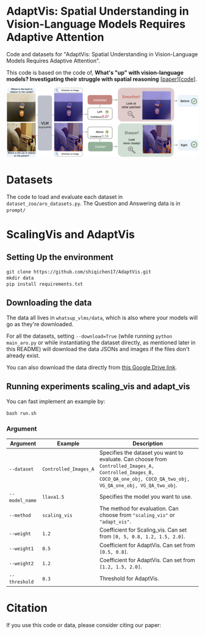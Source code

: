# AdaptVis: Spatial Understanding in Vision-Language Models Requires Adaptive Attention

Code and datasets for "AdaptVis: Spatial Understanding in Vision-Language Models Requires Adaptive Attention".


This code is based on the code of, **What's "up" with vision-language models? Investigating their struggle with spatial reasoning** [[paper](https://arxiv.org/pdf/2310.19785)][[code](https://github.com/amitakamath/whatsup_vlms)].

<p align="center">
<img src="figures/main.png" width="800">
</p>


# Datasets
 The code to load and evaluate each dataset in `dataset_zoo/aro_datasets.py`. The Question and Answering data is in `prompt/`

# ScalingVis and AdaptVis

## Setting Up the environment

```
git clone https://github.com/shiqichen17/AdaptVis.git
mkdir data
pip install requirements.txt
```

## Downloading the data
The data all lives in `whatsup_vlms/data`, which is also where your models will go as they're downloaded.   

For all the datasets, setting `--download=True` (while running `python main_aro.py` or while instantiating the dataset directly, as mentioned later in this README) will download the data JSONs and images if the files don't already exist.

You can also download the data directly from [this Google Drive link](https://drive.google.com/drive/u/3/folders/164q6X9hrvP-QYpi3ioSnfMuyHpG5oRkZ).


## Running experiments scaling_vis and adapt_vis
You can fast implement an example by:
```
bash run.sh
```
### Argument
| Argument       | Example               | Description                                                                                   |
|----------------|-----------------------|-----------------------------------------------------------------------------------------------|
| `--dataset`    | `Controlled_Images_A` | Specifies the dataset you want to evaluate. Can choose from `Controlled_Images_A, Controlled_Images_B, COCO_QA_one_obj, COCO_QA_two_obj, VG_QA_one_obj, VG_QA_two_obj`. |
| `--model_name` | `llava1.5`            | Specifies the model you want to use.                                                          |
| `--method`     | `scaling_vis`         | The method for evaluation. Can choose from `"scaling_vis"` or `"adapt_vis"`.                  |
| `--weight`     | `1.2`                 | Coefficient for Scaling_vis. Can set from `[0, 5, 0.8, 1.2, 1.5, 2.0]`.                       |
| `--weight1`    | `0.5`                 | Coefficient for AdaptVis. Can set from `[0.5, 0.8]`.                                          |
| `--weight2`    | `1.2`                 | Coefficient for AdaptVis. Can set from `[1.2, 1.5, 2.0]`.                                     |
| `--threshold`  | `0.3`                 | Threshold for AdaptVis.                                                                        |


# Citation
If you use this code or data, please consider citing our paper:
```
```
